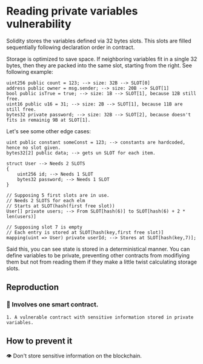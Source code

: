 # Reading private variables vulnerability

Solidity stores the variables defined via 32 bytes slots. This slots are filled sequentially following declaration order in contract.

Storage is optimized to save space. If neighboring variables fit in a single 32 bytes, then they are packed into the same slot, starting from the right. See following example:

```
uint256 public count = 123; --> size: 32B --> SLOT[0]
address public owner = msg.sender; --> size: 20B --> SLOT[1]
bool public isTrue = true; --> size: 1B --> SLOT[1], because 12B still free.
uint16 public u16 = 31; --> size: 2B --> SLOT[1], because 11B are still free.
bytes32 private password; --> size: 32B --> SLOT[2], because doesn't fits in remainig 9B at SLOT[1].
```

Let's see some other edge cases:

```
uint public constant someConst = 123; --> constants are hardcoded, hence no slot given.
bytes32[2] public data; --> gets un SLOT for each item.

struct User --> Needs 2 SLOTS
{
    uint256 id; --> Needs 1 SLOT
    bytes32 password; --> Needs 1 SLOT
}

// Supposing 5 first slots are in use.
// Needs 2 SLOTS for each elm
// Starts at SLOT(hash(first free slot))
User[] private users; --> From SLOT[hash(6)] to SLOT[hash(6) + 2 * len(users)]

// Supposing slot 7 is empty
// Each entry is stored at SLOT[hash(key,first free slot)]
mapping(uint => User) private userId; --> Stores at SLOT[hash(key,7)];

```

Said this, you can see state is stored in a deterministical manner. You can define variables to be private, preventing other contracts from modifiying them but not from reading them if they make a little twist calculating storage slots.

## Reproduction

### 📜 Involves one smart contract.

    1. A vulnerable contract with sensitive information stored in private variables.

## How to prevent it

👁️ Don't store sensitive information on the blockchain.
